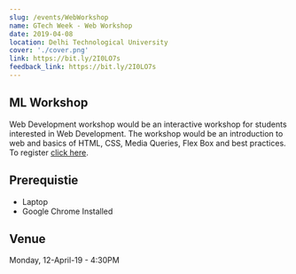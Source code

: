 ```yaml
---
slug: /events/WebWorkshop
name: GTech Week - Web Workshop
date: 2019-04-08
location: Delhi Technological University
cover: './cover.png'
link: https://bit.ly/2I0LO7s
feedback_link: https://bit.ly/2I0LO7s
---
```

## ML Workshop

Web Development workshop would be an interactive workshop for students interested in Web Development. The workshop would be an introduction to web and basics of HTML, CSS, Media Queries, Flex Box and best practices.
To register [click here](https://bit.ly/2I0LO7s).

## Prerequistie

- Laptop
- Google Chrome Installed

## Venue

Monday, 12-April-19 - 4:30PM
